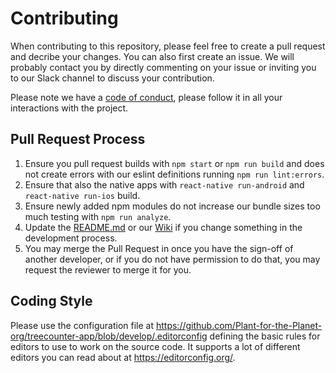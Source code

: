# Contributing

When contributing to this repository, please feel free to create a pull request and decribe your changes. You can also first create an issue. We will probably contact you by directly commenting on your issue or inviting you to our Slack channel to discuss your contribution.

Please note we have a [code of conduct](https://github.com/Plant-for-the-Planet-org/treecounter-app/blob/develop/CODE_OF_CONDUCT.md), please follow it in all your interactions with the project.

## Pull Request Process

1. Ensure you pull request builds with `npm start` or `npm run build` and does not create errors with our eslint definitions running `npm run lint:errors`.
2. Ensure that also the native apps with `react-native run-android` and `react-native run-ios` build.
3. Ensure newly added npm modules do not increase our bundle sizes too much testing with `npm run analyze`.
4. Update the [README.md](https://github.com/Plant-for-the-Planet-org/treecounter-app/blob/develop/README.md) or our [Wiki](https://github.com/Plant-for-the-Planet-org/treecounter-app/wiki) if you change something in the development process.
5. You may merge the Pull Request in once you have the sign-off of another developer, or if you 
   do not have permission to do that, you may request the reviewer to merge it for you.

## Coding Style

Please use the configuration file at https://github.com/Plant-for-the-Planet-org/treecounter-app/blob/develop/.editorconfig defining the basic rules for editors to use to work on the source code. It supports a lot of different editors you can read about at https://editorconfig.org/.

